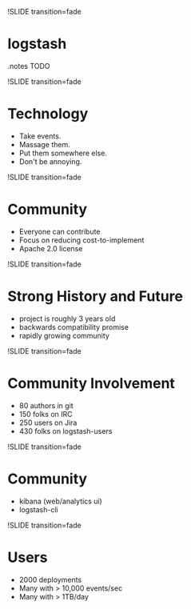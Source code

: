 !SLIDE transition=fade
# logstash

.notes TODO

!SLIDE transition=fade

# Technology

* Take events.
* Massage them.
* Put them somewhere else.
* Don't be annoying.

!SLIDE transition=fade
# Community

* Everyone can contribute
* Focus on reducing cost-to-implement
* Apache 2.0 license

!SLIDE transition=fade
# Strong History and Future

* project is roughly 3 years old
* backwards compatibility promise
* rapidly growing community

!SLIDE transition=fade
# Community Involvement

* 80 authors in git
* 150 folks on IRC
* 250 users on Jira
* 430 folks on logstash-users

!SLIDE transition=fade
# Community

* kibana (web/analytics ui)
* logstash-cli

!SLIDE transition=fade
# Users

* 2000 deployments
* Many with > 10,000 events/sec
* Many with > 1TB/day

